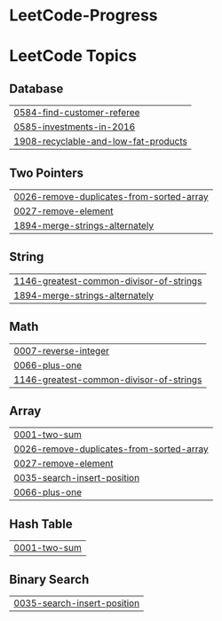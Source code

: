 # LeetCode-Progress
<!---LeetCode Topics Start-->
# LeetCode Topics
## Database
|  |
| ------- |
| [0584-find-customer-referee](https://github.com/UnitivePluto1/LeetCode-Progress/tree/master/0584-find-customer-referee) |
| [0585-investments-in-2016](https://github.com/UnitivePluto1/LeetCode-Progress/tree/master/0585-investments-in-2016) |
| [1908-recyclable-and-low-fat-products](https://github.com/UnitivePluto1/LeetCode-Progress/tree/master/1908-recyclable-and-low-fat-products) |
## Two Pointers
|  |
| ------- |
| [0026-remove-duplicates-from-sorted-array](https://github.com/UnitivePluto1/LeetCode-Progress/tree/master/0026-remove-duplicates-from-sorted-array) |
| [0027-remove-element](https://github.com/UnitivePluto1/LeetCode-Progress/tree/master/0027-remove-element) |
| [1894-merge-strings-alternately](https://github.com/UnitivePluto1/LeetCode-Progress/tree/master/1894-merge-strings-alternately) |
## String
|  |
| ------- |
| [1146-greatest-common-divisor-of-strings](https://github.com/UnitivePluto1/LeetCode-Progress/tree/master/1146-greatest-common-divisor-of-strings) |
| [1894-merge-strings-alternately](https://github.com/UnitivePluto1/LeetCode-Progress/tree/master/1894-merge-strings-alternately) |
## Math
|  |
| ------- |
| [0007-reverse-integer](https://github.com/UnitivePluto1/LeetCode-Progress/tree/master/0007-reverse-integer) |
| [0066-plus-one](https://github.com/UnitivePluto1/LeetCode-Progress/tree/master/0066-plus-one) |
| [1146-greatest-common-divisor-of-strings](https://github.com/UnitivePluto1/LeetCode-Progress/tree/master/1146-greatest-common-divisor-of-strings) |
## Array
|  |
| ------- |
| [0001-two-sum](https://github.com/UnitivePluto1/LeetCode-Progress/tree/master/0001-two-sum) |
| [0026-remove-duplicates-from-sorted-array](https://github.com/UnitivePluto1/LeetCode-Progress/tree/master/0026-remove-duplicates-from-sorted-array) |
| [0027-remove-element](https://github.com/UnitivePluto1/LeetCode-Progress/tree/master/0027-remove-element) |
| [0035-search-insert-position](https://github.com/UnitivePluto1/LeetCode-Progress/tree/master/0035-search-insert-position) |
| [0066-plus-one](https://github.com/UnitivePluto1/LeetCode-Progress/tree/master/0066-plus-one) |
## Hash Table
|  |
| ------- |
| [0001-two-sum](https://github.com/UnitivePluto1/LeetCode-Progress/tree/master/0001-two-sum) |
## Binary Search
|  |
| ------- |
| [0035-search-insert-position](https://github.com/UnitivePluto1/LeetCode-Progress/tree/master/0035-search-insert-position) |
<!---LeetCode Topics End-->